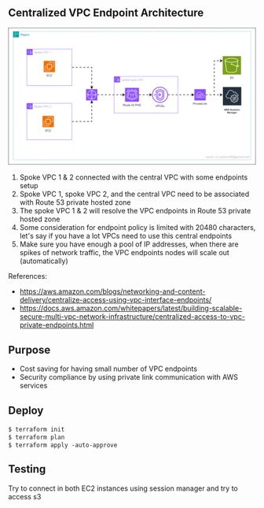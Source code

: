 ## Centralized VPC Endpoint Architecture

![Alt text](../images/centralized-vpce.drawio.svg?raw=true "ECS Deployment Architecture")<br>

1. Spoke VPC 1 & 2 connected with the central VPC with some endpoints setup
2. Spoke VPC 1, spoke VPC 2, and the central VPC need to be associated with Route 53 private hosted zone
3. The spoke VPC 1 & 2 will resolve the VPC endpoints in Route 53 private hosted zone
4. Some consideration for endpoint policy is limited with 20480 characters, let's say if you have a lot VPCs need to use this central endpoints
5. Make sure you have enough a pool of IP addresses, when there are spikes of network traffic, the VPC endpoints nodes will scale out (automatically)

References:

- https://aws.amazon.com/blogs/networking-and-content-delivery/centralize-access-using-vpc-interface-endpoints/
- https://docs.aws.amazon.com/whitepapers/latest/building-scalable-secure-multi-vpc-network-infrastructure/centralized-access-to-vpc-private-endpoints.html

## Purpose

- Cost saving for having small number of VPC endpoints
- Security compliance by using private link communication with AWS services

## Deploy

```
$ terraform init
$ terraform plan
$ terraform apply -auto-approve
```

## Testing

Try to connect in both EC2 instances using session manager and try to access s3
